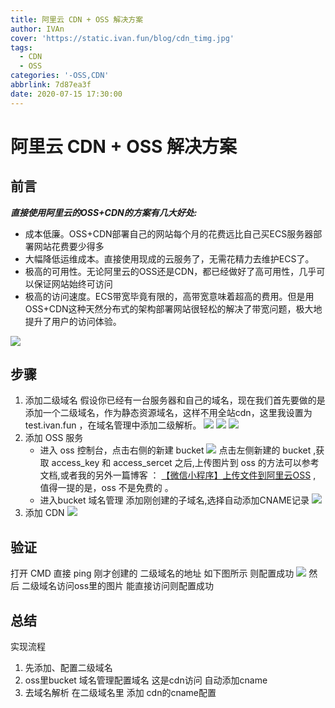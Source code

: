 ```yaml
---
title: 阿里云 CDN + OSS 解决方案
author: IVAn
cover: 'https://static.ivan.fun/blog/cdn_timg.jpg'
tags:
  - CDN
  - OSS
categories: '-OSS,CDN'
abbrlink: 7d87ea3f
date: 2020-07-15 17:30:00
---
```

# 阿里云 CDN + OSS 解决方案

## 前言

***直接使用阿里云的OSS+CDN的方案有几大好处:***

- 成本低廉。OSS+CDN部署自己的网站每个月的花费远比自己买ECS服务器部署网站花费要少得多
- 大幅降低运维成本。直接使用现成的云服务了，无需花精力去维护ECS了。
- 极高的可用性。无论阿里云的OSS还是CDN，都已经做好了高可用性，几乎可以保证网站始终可访问
- 极高的访问速度。ECS带宽毕竟有限的，高带宽意味着超高的费用。但是用OSS+CDN这种天然分布式的架构部署网站很轻松的解决了带宽问题，极大地提升了用户的访问体验。

![](https://static-aliyun-doc.oss-cn-hangzhou.aliyuncs.com/assets/img/zh-CN/7140115851/p50521.png)

## 步骤

1. 添加二级域名 
   假设你已经有一台服务器和自己的域名，现在我们首先要做的是添加一个二级域名，作为静态资源域名，这样不用全站cdn，这里我设置为 test.ivan.fun ，在域名管理中添加二级解析。
   ![](https://static.ivan.fun/blog/addSonYu.jpg)
   ![](https://static.ivan.fun/blog/sonYu2.jpg)
   ![](https://static.ivan.fun/blog/sonYu3.jpg)
2. 添加 OSS 服务
   - 进入 oss 控制台，点击右侧的新建 bucket
   ![](https://img-blog.csdn.net/20171013102152849?watermark/2/text/aHR0cDovL2Jsb2cuY3Nkbi5uZXQvcXFfMjgwMTgyODM=/font/5a6L5L2T/fontsize/400/fill/I0JBQkFCMA==/dissolve/70/gravity/SouthEast)
   点击左侧新建的 bucket ,获取 access_key 和 access_sercet 之后,上传图片到 oss 的方法可以参考文档,或者我的另外一篇博客 ： [【微信小程序】上传文件到阿里云OSS](https://www.ivan.fun/posts/cf1bf869/) , 值得一提的是，oss 不是免费的 。
   - 进入bucket 域名管理 添加刚创建的子域名,选择自动添加CNAME记录
   ![](https://static.ivan.fun/blog/addSon.jpg)
3. 添加 CDN
   ![](https://static.ivan.fun/blog/cdn1.jpg)

## 验证
打开 CMD  直接 ping 刚才创建的 二级域名的地址 如下图所示 则配置成功
![](https://static.ivan.fun/blog/pingsuccess.jpg)
然后 二级域名访问oss里的图片 能直接访问则配置成功

## 总结
实现流程
1. 先添加、配置二级域名
2. oss里bucket 域名管理配置域名 这是cdn访问 自动添加cname
3. 去域名解析 在二级域名里 添加 cdn的cname配置